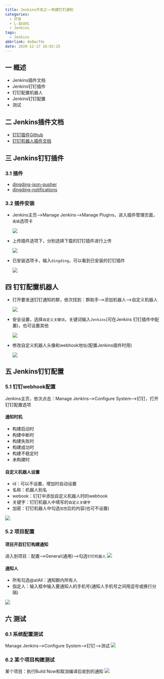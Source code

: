 ```yaml
---
title: Jenkins开发之——构建钉钉通知
categories:
  - 开发
  - L-自动化
  - Jenkins
tags:
  - Jenkins
abbrlink: 4e0acf4c
date: 2020-12-17 16:02:25
---
```

## 一 概述

* Jenkins插件文档
* Jenkins钉钉插件
* 钉钉配置机器人
* Jenkins钉钉配置
* 测试

<!--more-->

## 二 Jenkins插件文档

* [钉钉插件Github][21]
* [钉钉机器人插件文档][22]

## 三 Jenkins钉钉插件

### 3.1 插件

* [dingding-json-pusher][23]
* [dingding-notifications][24]

### 3.2 插件安装

* Jenkins主页——>Manage Jenkins——>Manage Plugins，进入插件管理页面，`高级`选项卡

  ![][1]
  
* 上传插件选项下，分别选择下载的钉钉插件进行上传

  ![][2]
  
* 已安装选项卡，输入`dingding`，可以看到已安装的钉钉插件

  ![][3]

## 四 钉钉配置机器人

* 打开要发送钉钉通知的群，依次找到：群助手—>添加机器人—>自定义机器人

  ![][4]

* 安全设置，选择`自定义关键词`，关键词输入`Jenkins`(可在Jenkins 钉钉插件中配置)，也可设置其他

  ![][5]

* 修改自定义机器人头像和webhook地址(配置Jenkins插件时用)

  ![][6]

## 五 Jenkins钉钉配置

### 5.1 钉钉webhook配置

Jenkins主页，依次点击：Manage Jenkins—>Configure System—>钉钉，打开钉钉配置选项

#### 通知时机

* 构建启动时
* 构建中断时
* 构建失败时
* 构建成功时
* 构建不稳定时
* 未构建时

#### 自定义机器人设置

* id：可以不设置，增加时自动设置
* 名称：机器人别名
* webook：钉钉中添加自定义机器人时的webhook
* 关键字：钉钉机器人中填写的`自定义关键字`
* 加密：钉钉机器人中勾选`加签`后的内容(也可不设置)

![][6]

### 5.2 项目配置

#### 项目开启钉钉构建通知

进入到项目：配置—>General(通用)—>勾选`钉钉机器人`
![][7]

#### 通知人

* 所有勾选@atAll：通知群内所有人
* 指定人：输入框中输入要通知人的手机号(通知人手机号之间用逗号或换行分隔)

![][8]

## 六 测试

### 6.1 系统配置测试

Manage Jenkins—>Configure System—>钉钉—>测试
![][9]

### 6.2 某个项目构建测试

某个项目：执行Build Now和取消编译后收到的通知
![][10]



[1]:https://cdn.jsdelivr.net/gh/PGzxc/CDN@master/blog-jenkins/jenkins-manage-plugin-height.png
[2]:https://cdn.jsdelivr.net/gh/PGzxc/CDN@master/blog-jenkins/jenkins-manage-plugin-upload.png
[3]:https://cdn.jsdelivr.net/gh/PGzxc/CDN@master/blog-jenkins/jenkins-manage-plugin-installed.png
[4]:https://cdn.jsdelivr.net/gh/PGzxc/CDN@master/blog-jenkins/jenkins-dingding-robot-jenkins.png
[5]:https://cdn.jsdelivr.net/gh/PGzxc/CDN@master/blog-jenkins/jenkins-dingding-key-word.png
[6]:https://cdn.jsdelivr.net/gh/PGzxc/CDN@master/blog-jenkins/jenkins-congif-dingding-robot.png
[7]:https://cdn.jsdelivr.net/gh/PGzxc/CDN@master/blog-jenkins/jenkins-project-general-dingding-check.png
[8]:https://cdn.jsdelivr.net/gh/PGzxc/CDN@master/blog-jenkins/jenkins-project-notify-define.png
[9]:https://cdn.jsdelivr.net/gh/PGzxc/CDN@master/blog-jenkins/jenkins-test-configure-result.png
[10]:https://cdn.jsdelivr.net/gh/PGzxc/CDN@master/blog-jenkins/jenkins-project-notify-test.png

[21]:https://github.com/jenkinsci/dingtalk-plugin
[22]:https://jenkinsci.github.io/dingtalk-plugin/
[23]:http://updates.jenkins-ci.org/download/plugins/dingding-json-pusher/
[24]:http://updates.jenkins-ci.org/download/plugins/dingding-notifications/